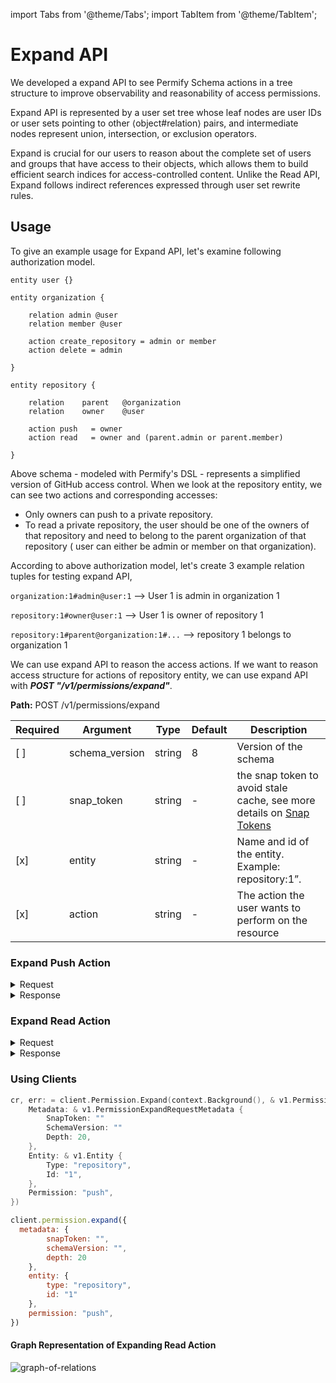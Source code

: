 import Tabs from '@theme/Tabs';
import TabItem from '@theme/TabItem';

# Expand API
We developed a expand API to see Permify Schema actions in a tree structure to improve observability and reasonability of access permissions.

Expand API is represented by a user set tree whose leaf nodes are user IDs or user sets pointing to other ⟨object#relation⟩ pairs, and intermediate nodes represent union, intersection, or exclusion operators.

Expand is crucial for our users to reason about the complete set of users and groups that have access to their objects, which allows them to build efficient search indices for access-controlled content. Unlike the Read API, Expand follows indirect references expressed through user set rewrite rules.

## Usage

To give an example usage for Expand API, let's examine following authorization model.

```perm
entity user {} 

entity organization {

    relation admin @user    
    relation member @user    

    action create_repository = admin or member
    action delete = admin

} 

entity repository {

    relation    parent   @organization 
    relation    owner    @user           

    action push   = owner
    action read   = owner and (parent.admin or parent.member)

} 
```

Above schema - modeled with Permify's DSL - represents a simplified version of GitHub access control. When we look at the repository entity, we can see two actions and corresponding accesses:

 - Only owners can push to a private repository.
 - To read a private repository, the user should be one of the owners of that repository and need to belong to the parent organization of that repository ( user can either be admin or member on that organization).

According to above authorization model, let's create 3 example relation tuples for testing expand API,

`organization:1#admin@user:1`  --> User 1 is admin in organization 1‍

`repository:1#owner@user:1`  --> User 1 is owner of repository 1  

`repository:1#parent@organization:1#...`  --> repository 1 belongs to organization 1

We can use expand API to reason the access actions. If we want to reason access structure for actions of repository entity, we can use expand API with ***POST "/v1/permissions/expand"***. 

**Path:** POST /v1/permissions/expand

| Required | Argument | Type | Default | Description |
|----------|----------|---------|---------|-------------------------------------------------------------------------------------------|
| [ ]   | schema_version | string | 8 | Version of the schema |
| [ ]   | snap_token | string | - | the snap token to avoid stale cache, see more details on [Snap Tokens](/docs/reference/snap-tokens) |
| [x]   | entity | string | - | Name and id of the entity. Example: repository:1”.
| [x]   | action | string | - | The action the user wants to perform on the resource |

### Expand Push Action 

<details><summary>Request</summary>
<p>

```json
{
  "metadata": {
    "schema_version": "",
    "snap_token": ""
  },
  "entity": {
    "type": "repository",
    "id": "1"
  },
  "permission": "push"
}
```

</p>
</details>

<details><summary>Response</summary>
<p>

```json
{
    "tree": {
        "target": {
            "entity": {
                "type": "repository",
                "id": "1"
            },
            "relation": "owner"
        },
        "leaf": {
            "exclusion": false,
            "subjects": [
                {
                    "type": "user",
                    "id": "1",
                    "relation": ""
                }
            ]
        }
    }
}
```

</p>
</details>

### Expand Read Action 

<details><summary>Request</summary>
<p>

```json
{
    "entity": {
        "type": "repository",
        "id": "1"
    },
    "action": "read"
}
```

</p>
</details>

<details><summary>Response</summary>
<p>

```json
{
    "tree": {
        "target": null,
        "expand": {
            "operation": "INTERSECTION",
            "children": [
                {
                    "target": {
                        "entity": {
                            "type": "repository",
                            "id": "1"
                        },
                        "relation": "owner"
                    },
                    "leaf": {
                        "exclusion": false,
                        "subjects": [
                            {
                                "type": "user",
                                "id": "1",
                                "relation": ""
                            }
                        ]
                    }
                },
                {
                    "target": null,
                    "expand": {
                        "operation": "UNION",
                        "children": [
                            {
                                "target": null,
                                "expand": {
                                    "operation": "UNION",
                                    "children": [
                                        {
                                            "target": {
                                                "entity": {
                                                    "type": "repository",
                                                    "id": "1"
                                                },
                                                "relation": "parent.admin"
                                            },
                                            "leaf": {
                                                "exclusion": false,
                                                "subjects": [
                                                    {
                                                        "type": "organization",
                                                        "id": "1",
                                                        "relation": "admin"
                                                    }
                                                ]
                                            }
                                        },
                                        {
                                            "target": {
                                                "entity": {
                                                    "type": "organization",
                                                    "id": "1"
                                                },
                                                "relation": "admin"
                                            },
                                            "leaf": {
                                                "exclusion": false,
                                                "subjects": [
                                                    {
                                                        "type": "user",
                                                        "id": "1",
                                                        "relation": ""
                                                    }
                                                ]
                                            }
                                        }
                                    ]
                                }
                            },
                            {
                                "target": null,
                                "expand": {
                                    "operation": "UNION",
                                    "children": [
                                        {
                                            "target": {
                                                "entity": {
                                                    "type": "repository",
                                                    "id": "1"
                                                },
                                                "relation": "parent.member"
                                            },
                                            "leaf": {
                                                "exclusion": false,
                                                "subjects": [
                                                    {
                                                        "type": "organization",
                                                        "id": "1",
                                                        "relation": "member"
                                                    }
                                                ]
                                            }
                                        },
                                        {
                                            "target": {
                                                "entity": {
                                                    "type": "organization",
                                                    "id": "1"
                                                },
                                                "relation": "member"
                                            },
                                            "leaf": {
                                                "exclusion": false,
                                                "subjects": []
                                            }
                                        }
                                    ]
                                }
                            }
                        ]
                    }
                }
            ]
        }
    }
}
```
</p>
</details>

### Using Clients

<Tabs>
<TabItem value="go" label="Go">

```go
cr, err: = client.Permission.Expand(context.Background(), & v1.PermissionExpandRequest {
    Metadata: & v1.PermissionExpandRequestMetadata {
        SnapToken: ""
        SchemaVersion: ""
        Depth: 20,
    },
    Entity: & v1.Entity {
        Type: "repository",
        Id: "1",
    },
    Permission: "push",
})
```

</TabItem>

<TabItem value="node" label="Node">

```javascript
client.permission.expand({
  metadata: {
        snapToken: "",
        schemaVersion: "",
        depth: 20
    },
    entity: {
        type: "repository",
        id: "1"
    },
    permission: "push",
})
```

</TabItem>
</Tabs>

#### **Graph Representation of Expanding Read Action**

![graph-of-relations](https://user-images.githubusercontent.com/34595361/186653899-7090feb5-8ef4-4a8c-991f-ed9475a5e1f7.png)